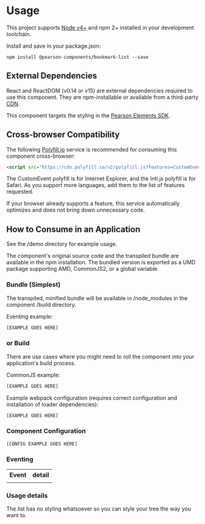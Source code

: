 # Usage

This project supports [Node v4+](https://nodejs.org) and npm 2+ installed in your development toolchain.

Install and save in your package.json:

    npm install @pearson-components/bookmark-list --save

## External Dependencies

React and ReactDOM (v0.14 or v15) are external dependencies required to use this component. They are npm-installable or 
available from a third-party [CDN](https://cdnjs.com/libraries/react/).

This component targets the styling in the [Pearson Elements SDK](https://www.npmjs.com/package/pearson-elements).

## Cross-browser Compatibility

The following [Polyfill.io](https://cdn.polyfill.io/v2/docs/examples) service is recommended for consuming this 
component cross-browser:

```html
<script src="https://cdn.polyfill.io/v2/polyfill.js?features=CustomEvent,Intl.~locale.en,Intl.~locale.fr"></script>
```

The CustomEvent polyfill is for Internet Explorer, and the Intl.js polyfill is for Safari. As you support more languages,
add them to the list of features requested.

If your browser already supports a feature, this service automatically optimizes and does not bring down unnecessary code.

## How to Consume in an Application

See the /demo directory for example usage.

The component's original source code and the transpiled bundle are available in the npm installation. The bundled version
 is exported as a UMD package supporting AMD, CommonJS2, or a global variable.
     
### Bundle (Simplest)

The transpiled, minified bundle will be available in /node_modules in the component /build directory.

Eventing example:

```js
[EXAMPLE GOES HERE]
```

### or Build

There are use cases where you might need to roll the component into your application's build process.

CommonJS example:

```js
[EXAMPLE GOES HERE]
```

Example webpack configuration (requires correct configuration and installation of loader dependencies):

```js
[EXAMPLE GOES HERE]
```
    
### Component Configuration

    [CONFIG EXAMPLE GOES HERE]

### Eventing

<table>
    <tr>
        <th>Event</th><th>detail</th>
    </tr
    <tr>
        <td></td><td></td>
    </tr>
</table>

### Usage details
The list has no styling whatsoever so you can style your tree the way you want to.


